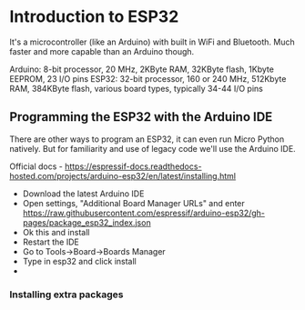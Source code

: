 # Introduction to ESP32

It's a microcontroller (like an Arduino) with built in WiFi and Bluetooth. Much faster and more capable than an Arduino though. 

Arduino: 8-bit processor, 20 MHz, 2KByte RAM, 32KByte flash, 1Kbyte EEPROM, 23 I/O pins
ESP32: 32-bit processor, 160 or 240 MHz, 512Kbyte RAM, 384KByte flash, various board types, typically 34-44 I/O pins

## Programming the ESP32 with the Arduino IDE

There are other ways to program an ESP32, it can even run Micro Python natively. But for familiarity and use of legacy code we'll use the Arduino IDE.

Official docs - https://espressif-docs.readthedocs-hosted.com/projects/arduino-esp32/en/latest/installing.html

* Download the latest Arduino IDE
* Open settings, "Additional Board Manager URLs" and enter https://raw.githubusercontent.com/espressif/arduino-esp32/gh-pages/package_esp32_index.json
* Ok this and install
* Restart the IDE
* Go to Tools->Board->Boards Manager
* Type in esp32 and click install
* 


### Installing extra packages

